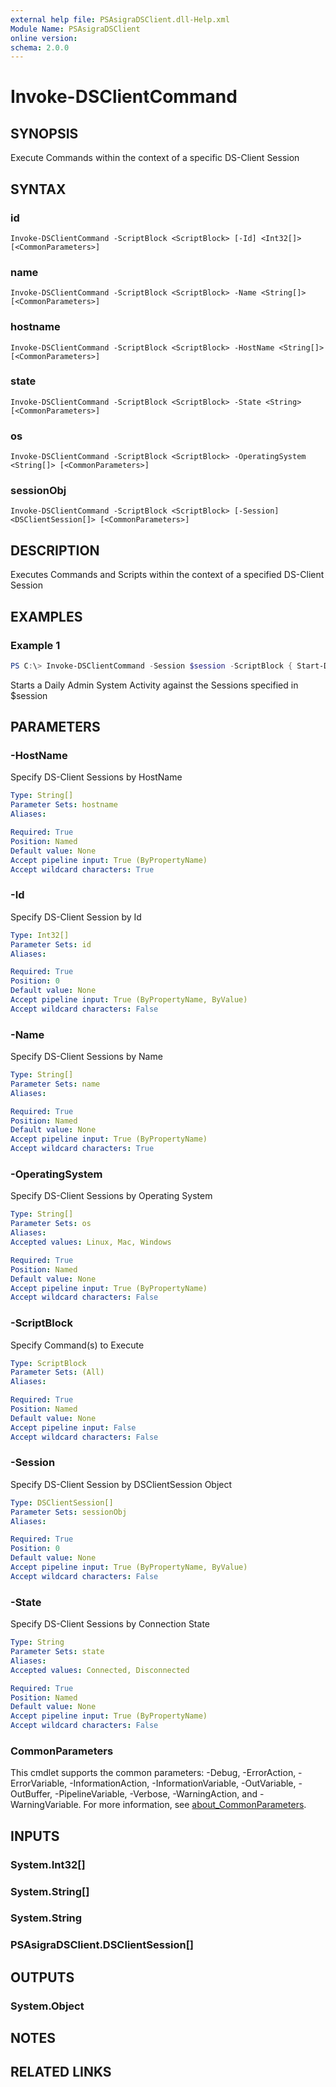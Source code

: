 ```yaml
---
external help file: PSAsigraDSClient.dll-Help.xml
Module Name: PSAsigraDSClient
online version:
schema: 2.0.0
---
```


# Invoke-DSClientCommand

## SYNOPSIS
Execute Commands within the context of a specific DS-Client Session

## SYNTAX

### id
```
Invoke-DSClientCommand -ScriptBlock <ScriptBlock> [-Id] <Int32[]> [<CommonParameters>]
```

### name
```
Invoke-DSClientCommand -ScriptBlock <ScriptBlock> -Name <String[]> [<CommonParameters>]
```

### hostname
```
Invoke-DSClientCommand -ScriptBlock <ScriptBlock> -HostName <String[]> [<CommonParameters>]
```

### state
```
Invoke-DSClientCommand -ScriptBlock <ScriptBlock> -State <String> [<CommonParameters>]
```

### os
```
Invoke-DSClientCommand -ScriptBlock <ScriptBlock> -OperatingSystem <String[]> [<CommonParameters>]
```

### sessionObj
```
Invoke-DSClientCommand -ScriptBlock <ScriptBlock> [-Session] <DSClientSession[]> [<CommonParameters>]
```

## DESCRIPTION
Executes Commands and Scripts within the context of a specified DS-Client Session

## EXAMPLES

### Example 1
```powershell
PS C:\> Invoke-DSClientCommand -Session $session -ScriptBlock { Start-DSClientSystemActivity -DailyAdmin }
```

Starts a Daily Admin System Activity against the Sessions specified in $session

## PARAMETERS

### -HostName
Specify DS-Client Sessions by HostName

```yaml
Type: String[]
Parameter Sets: hostname
Aliases:

Required: True
Position: Named
Default value: None
Accept pipeline input: True (ByPropertyName)
Accept wildcard characters: True
```

### -Id
Specify DS-Client Session by Id

```yaml
Type: Int32[]
Parameter Sets: id
Aliases:

Required: True
Position: 0
Default value: None
Accept pipeline input: True (ByPropertyName, ByValue)
Accept wildcard characters: False
```

### -Name
Specify DS-Client Sessions by Name

```yaml
Type: String[]
Parameter Sets: name
Aliases:

Required: True
Position: Named
Default value: None
Accept pipeline input: True (ByPropertyName)
Accept wildcard characters: True
```

### -OperatingSystem
Specify DS-Client Sessions by Operating System

```yaml
Type: String[]
Parameter Sets: os
Aliases:
Accepted values: Linux, Mac, Windows

Required: True
Position: Named
Default value: None
Accept pipeline input: True (ByPropertyName)
Accept wildcard characters: False
```

### -ScriptBlock
Specify Command(s) to Execute

```yaml
Type: ScriptBlock
Parameter Sets: (All)
Aliases:

Required: True
Position: Named
Default value: None
Accept pipeline input: False
Accept wildcard characters: False
```

### -Session
Specify DS-Client Session by DSClientSession Object

```yaml
Type: DSClientSession[]
Parameter Sets: sessionObj
Aliases:

Required: True
Position: 0
Default value: None
Accept pipeline input: True (ByPropertyName, ByValue)
Accept wildcard characters: False
```

### -State
Specify DS-Client Sessions by Connection State

```yaml
Type: String
Parameter Sets: state
Aliases:
Accepted values: Connected, Disconnected

Required: True
Position: Named
Default value: None
Accept pipeline input: True (ByPropertyName)
Accept wildcard characters: False
```

### CommonParameters
This cmdlet supports the common parameters: -Debug, -ErrorAction, -ErrorVariable, -InformationAction, -InformationVariable, -OutVariable, -OutBuffer, -PipelineVariable, -Verbose, -WarningAction, and -WarningVariable. For more information, see [about_CommonParameters](http://go.microsoft.com/fwlink/?LinkID=113216).

## INPUTS

### System.Int32[]

### System.String[]

### System.String

### PSAsigraDSClient.DSClientSession[]

## OUTPUTS

### System.Object
## NOTES

## RELATED LINKS
